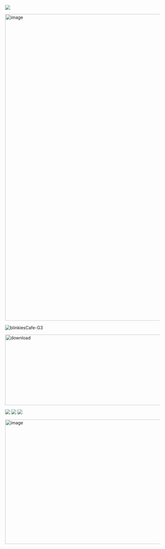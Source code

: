 ![](https://komarev.com/ghpvc/?username=ghostlyvamps&color=f5d849&style=plastic&label=VISITORS) 

<img width="1582" height="1000" alt="image" src="https://github.com/user-attachments/assets/f52ab8d8-edd4-4284-957b-cfbf09a5e831" />


![blinkiesCafe-G3](https://github.com/user-attachments/assets/ba81b582-4514-4828-b8ea-ca1c525d161c) 


<img width="1727" height="230" alt="download" src="https://github.com/user-attachments/assets/57d00508-b8fe-4098-84b0-858b584a0fdc" />


 ![](https://i.postimg.cc/JzL6bYL5/vampgender-7-stripes-20-px.png) ![](https://i.postimg.cc/MG8Gs63r/xenogender1-7-stripes-21-px.png) ![](https://i.postimg.cc/Sxt18pN8/gay-mlm-20px-6-stripes.png)

<img width="1728" height="406" alt="image" src="https://github.com/user-attachments/assets/cbe2fd97-3d10-47e5-ae93-b79b92c2b84c" />

